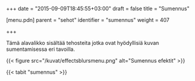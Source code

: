 +++
date = "2015-09-09T18:45:55+03:00"
draft = false
title = "Sumennus"

[menu.pdn]
    parent = "sehot"
    identifier = "sumennus"
    weight = 407

+++

Tämä alavalikko sisältää tehosteita jotka ovat hyödyllisiä kuvan sumentamisessa eri tavoilla.

{{< figure src="/kuvat/effectsblursmenu.png" alt="Sumennus efektit" >}}

{{< tabit "sumennus" >}}
